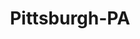 ---
title: Pittsburgh-PA
slug: pittsburgh-pa
f_state:
- cms/state/pennsylvania.md
f_locations:
- cms/payday-loan/3-rivers-check-cashing-107.md
- cms/payday-loan/aaa-cash-advance-674.md
- cms/payday-loan/advance-america-2209.md
- cms/payday-loan/advance-america-2233.md
- cms/payday-loan/advance-america-2234.md
- cms/payday-loan/advance-america-2235.md
- cms/payday-loan/advance-financial-development-3354.md
- cms/payday-loan/american-typewriter-4380.md
- cms/payday-loan/americas-cash-express-4404.md
- cms/payday-loan/americas-cash-express-4405.md
- cms/payday-loan/cash-advance-6458.md
- cms/payday-loan/cash-advance-6459.md
- cms/payday-loan/cash-depot-7018.md
- cms/payday-loan/cash-depot-7020.md
- cms/payday-loan/cash-depot-7021.md
- cms/payday-loan/cash-depot-7022.md
- cms/payday-loan/cash-depot-7041.md
- cms/payday-loan/dollar-financial-money-mart-16050.md
- cms/payday-loan/dollar-smart-check-cashing-16081.md
- cms/payday-loan/dollar-smart-check-cashing-16082.md
- cms/payday-loan/dollar-smart-check-cashing-and-cash-advance-16083.md
- cms/payday-loan/f-e-check-protector-co-17399.md
- cms/payday-loan/fast-loans-inc-17876.md
- cms/payday-loan/fastfunding-first-east-17931.md
- cms/payday-loan/financial-exchange-company-18040.md
- cms/payday-loan/financial-exchange-company-18041.md
- cms/payday-loan/financial-exchange-company-18042.md
- cms/payday-loan/financial-exchange-company-18043.md
- cms/payday-loan/financial-exchange-company-18044.md
- cms/payday-loan/financial-exchange-company-18045.md
- cms/payday-loan/financial-exchange-company-18055.md
- cms/payday-loan/financial-exchange-company-18057.md
- cms/payday-loan/financial-exchange-company-18058.md
- cms/payday-loan/financial-exchange-company-18062.md
- cms/payday-loan/financial-exchange-company-18064.md
- cms/payday-loan/financial-exchange-company-18065.md
- cms/payday-loan/financial-exchange-company-18066.md
- cms/payday-loan/financial-exchange-company-18067.md
- cms/payday-loan/financial-exchange-company-18068.md
- cms/payday-loan/financial-exchange-company-18069.md
- cms/payday-loan/flexcheck-cash-advance-centers-18707.md
- cms/payday-loan/grace-period-19099.md
- cms/payday-loan/hedman-co-19378.md
- cms/payday-loan/james-k.-belsh-independent-collection-agent-19835.md
- cms/payday-loan/joseph-p-orourke-jr-check-cash-19891.md
- cms/payday-loan/kimberly-business-services-20026.md
- cms/payday-loan/link-systems-20414.md
- cms/payday-loan/messenger-service-20804.md
- cms/payday-loan/messenger-service-inc-20805.md
- cms/payday-loan/money-mart-21478.md
- cms/payday-loan/money-mart-21479.md
- cms/payday-loan/money-mart-21480.md
- cms/payday-loan/money-mart-21481.md
- cms/payday-loan/national-cash-advance-22673.md
- cms/payday-loan/national-cash-advance-22677.md
- cms/payday-loan/national-cash-advance-22678.md
- cms/payday-loan/national-check-exchange-22791.md
- cms/payday-loan/national-check-exchange-22793.md
- cms/payday-loan/national-check-exchange-22794.md
- cms/payday-loan/national-check-exchange-22795.md
- cms/payday-loan/nationwide-check-services-22900.md
- cms/payday-loan/natl-check-exchange-22908.md
- cms/payday-loan/north-hills-messenger-service-23074.md
- cms/payday-loan/pegasus-ventures-inc-24293.md
- cms/payday-loan/pittsburgh-messenger-service-24369.md
- cms/payday-loan/telecheck-pittsburgh-27189.md
- cms/payday-loan/travelex-worldwide-money-27927.md
- cms/payday-loan/united-check-cashing-28130.md
- cms/payday-loan/united-check-cashing-28151.md
- cms/payday-loan/united-check-cashing-28152.md
- cms/payday-loan/united-check-cashing-28153.md
- cms/payday-loan/wbmn-money-centers-28647.md
updated-on: '2024-05-30T13:41:28.615Z'
created-on: '2024-05-30T13:41:28.615Z'
published-on: '2024-05-30T13:54:32.469Z'
f_city: Pittsburgh
layout: '[city].html'
tags: city
---